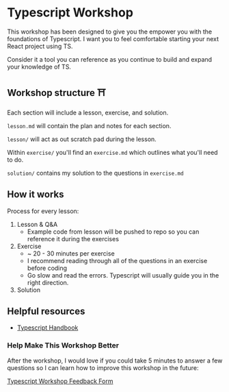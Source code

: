 # Typescript Workshop

This workshop has been designed to give you the empower you with the foundations of Typescript. I want you to feel comfortable starting your next React project using TS.

Consider it a tool you can reference as you continue to build and expand your knowledge of TS.

## Workshop structure ⛩

Each section will include a lesson, exercise, and solution.

`lesson.md` will contain the plan and notes for each section.

`lesson/` will act as out scratch pad during the lesson.

Within `exercise/` you'll find an `exercise.md` which outlines what you'll need to do.

`solution/` contains my solution to the questions in `exercise.md`

## How it works

Process for every lesson:

1. Lesson & Q&A
   - Example code from lesson will be pushed to repo so you can reference it during the exercises
2. Exercise
   - ~ 20 - 30 minutes per exercise
   - I recommend reading through all of the questions in an exercise before coding
   - Go slow and read the errors. Typescript will usually guide you in the right direction.
3. Solution

## Helpful resources

- [Typescript Handbook](https://www.typescriptlang.org/docs/handbook/basic-types.html)

### Help Make This Workshop Better

After the workshop, I would love if you could take 5 minutes to answer a few questions so I can learn how to improve this workshop in the future:

[Typescript Workshop Feedback Form](https://forms.gle/kNuP8dwPfW2R5BKF6)
